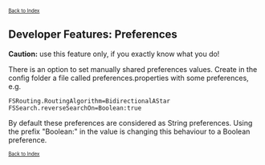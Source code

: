 <small><small>[Back to Index](../../../index.md)</small></small>

## Developer Features: Preferences 

**Caution:** use this feature only, if you exactly know what you do!

There is an option to set manually shared preferences values. Create in the config folder a file called preferences.properties with some preferences, e.g.

```
FSRouting.RoutingAlgorithm=BidirectionalAStar
FSSearch.reverseSearchOn=Boolean:true
```
By default these preferences are considered as String preferences. Using the prefix "Boolean:" in the value is changing this behaviour to a Boolean preference.

<small><small>[Back to Index](../../../index.md)</small></small>
